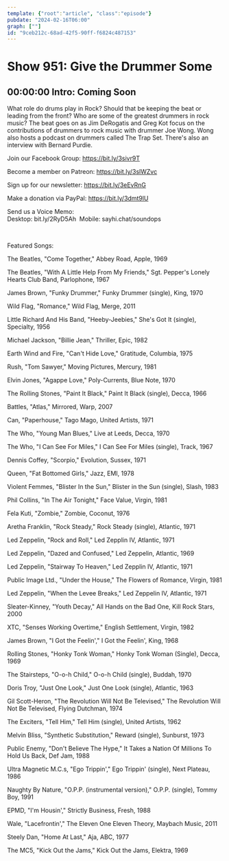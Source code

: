```yaml
---
template: {"root":"article", "class":"episode"}
pubdate: "2024-02-16T06:00"
graph: [""]
id: "9ceb212c-68ad-42f5-90ff-f6824c487153"
---
```






# Show 951: Give the Drummer Some



## 00:00:00 Intro: Coming Soon

What role do drums play in Rock? Should that be keeping the beat or leading from the front? Who are some of the greatest drummers in rock music? The beat goes on as Jim DeRogatis and Greg Kot focus on the contributions of drummers to rock music with drummer Joe Wong. Wong also hosts a podcast on drummers called The Trap Set. There's also an interview with Bernard Purdie.




Join our Facebook Group: https://bit.ly/3sivr9T

Become a member on Patreon: https://bit.ly/3slWZvc

Sign up for our newsletter: https://bit.ly/3eEvRnG

Make a donation via PayPal: https://bit.ly/3dmt9lU

Send us a Voice Memo: Desktop: bit.ly/2RyD5Ah  Mobile: sayhi.chat/soundops

 

Featured Songs:

The Beatles, "Come Together," Abbey Road, Apple, 1969

The Beatles, "With A Little Help From My Friends," Sgt. Pepper's Lonely Hearts Club Band, Parlophone, 1967

James Brown, "Funky Drummer," Funky Drummer (single), King, 1970

Wild Flag, "Romance," Wild Flag, Merge, 2011

Little Richard And His Band, "Heeby-Jeebies," She's Got It (single), Specialty, 1956

Michael Jackson, "Billie Jean," Thriller, Epic, 1982

Earth Wind and Fire, "Can't Hide Love," Gratitude, Columbia, 1975

Rush, "Tom Sawyer," Moving Pictures, Mercury, 1981

Elvin Jones, "Agappe Love," Poly-Currents, Blue Note, 1970

The Rolling Stones, "Paint It Black," Paint It Black (single), Decca, 1966

Battles, "Atlas," Mirrored, Warp, 2007

Can, "Paperhouse," Tago Mago, United Artists, 1971

The Who, "Young Man Blues," Live at Leeds, Decca, 1970

The Who, "I Can See For Miles," I Can See For Miles (single), Track, 1967

Dennis Coffey, "Scorpio," Evolution, Sussex, 1971

Queen, "Fat Bottomed Girls," Jazz, EMI, 1978

Violent Femmes, "Blister In the Sun," Blister in the Sun (single), Slash, 1983

Phil Collins, "In The Air Tonight," Face Value, Virgin, 1981

Fela Kuti, "Zombie," Zombie, Coconut, 1976

Aretha Franklin, "Rock Steady," Rock Steady (single), Atlantic, 1971

Led Zeppelin, "Rock and Roll," Led Zepplin IV, Atlantic, 1971

Led Zeppelin, "Dazed and Confused," Led Zeppelin, Atlantic, 1969

Led Zeppelin, "Stairway To Heaven," Led Zepplin IV, Atlantic, 1971

Public Image Ltd., "Under the House," The Flowers of Romance, Virgin, 1981

Led Zeppelin, "When the Levee Breaks," Led Zeppelin IV, Atlantic, 1971

Sleater-Kinney, "Youth Decay," All Hands on the Bad One, Kill Rock Stars, 2000

XTC, "Senses Working Overtime," English Settlement, Virgin, 1982

James Brown, "I Got the Feelin'," I Got the Feelin', King, 1968

Rolling Stones, "Honky Tonk Woman," Honky Tonk Woman (Single), Decca, 1969

The Stairsteps, "O-o-h Child," O-o-h Child (single), Buddah, 1970

Doris Troy, "Just One Look," Just One Look (single), Atlantic, 1963

Gil Scott-Heron, "The Revolution Will Not Be Televised," The Revolution Will Not Be Televised, Flying Dutchman, 1974

The Exciters, "Tell Him," Tell Him (single), United Artists, 1962

Melvin Bliss, "Synthetic Substitution," Reward (single), Sunburst, 1973

Public Enemy, "Don't Believe The Hype," It Takes a Nation Of Millions To Hold Us Back, Def Jam, 1988

Ultra Magnetic M.C.s, "Ego Trippin'," Ego Trippin' (single), Next Plateau, 1986

Naughty By Nature, "O.P.P. (instrumental version)," O.P.P. (single), Tommy Boy, 1991

EPMD, "I'm Housin'," Strictly Business, Fresh, 1988

Wale, "Lacefrontin'," The Eleven One Eleven Theory, Maybach Music, 2011

Steely Dan, "Home At Last," Aja, ABC, 1977

The MC5, "Kick Out the Jams," Kick Out the Jams, Elektra, 1969